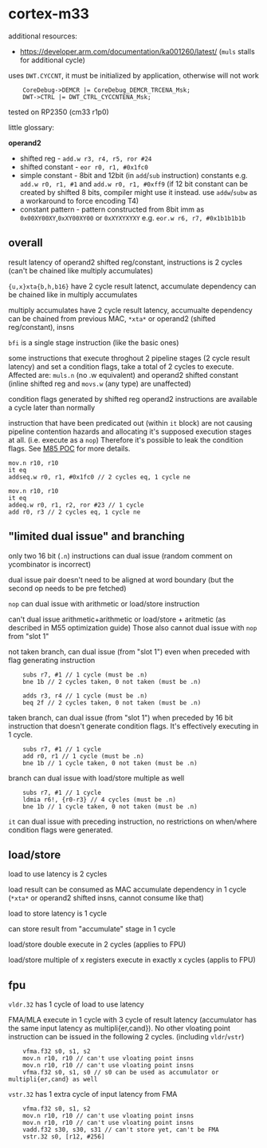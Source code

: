 # cortex-m33

additional resources:
- https://developer.arm.com/documentation/ka001260/latest/ (`muls` stalls for additional cycle)


uses `DWT.CYCCNT`, it must be initialized by application, otherwise will not work
```
	CoreDebug->DEMCR |= CoreDebug_DEMCR_TRCENA_Msk;
	DWT->CTRL |= DWT_CTRL_CYCCNTENA_Msk;
```

tested on RP2350 (cm33 r1p0)

little glossary:

__operand2__ 
- shifted reg - `add.w r3, r4, r5, ror #24`
- shifted constant - `eor r0, r1, #0x1fc0`
- simple constant - 8bit and 12bit (in `add`/`sub` instruction) constants e.g. `add.w r0, r1, #1` and `add.w r0, r1, #0xff9`
(if 12 bit constant can be created by shifted 8 bits, compiler might use it instead. use `addw`/`subw` as a workaround to force encoding T4)
- constant pattern - pattern constructed from 8bit imm as `0x00XY00XY`,`0xXY00XY00` or `0xXYXYXYXY` e.g. `eor.w r6, r7, #0x1b1b1b1b`

## overall

result latency of operand2 shifted reg/constant, instructions is 2 cycles (can't be chained like multiply accumulates)

`{u,x}xta{b,h,b16}` have 2 cycle result latenct, accumulate dependency can be chained like in multiply accumulates

multiply accumulates have 2 cycle result latency, accumualte dependency can be chained from previous MAC,
`*xta*` or operand2 (shifted reg/constant), insns

`bfi` is a single stage instruction (like the basic ones)

some instructions that execute throghout 2 pipeline stages (2 cycle result latency) and set a condition flags, 
take a total of 2 cycles to execute.\
Affected are: `muls.n` (no .w equivalent) and operand2 shifted constant (inline shifted reg and `movs.w` (any type) are unaffected)

condition flags generated by shifted reg operand2 instructions are available a cycle later than normally

instruction that have been predicated out (within `it` block) are not causing pipeline contention hazards and
allocating it's supposed execution stages at all. (i.e. execute as a `nop`) Therefore it's possible to leak
the condition flags. See [M85 POC](../CM85_predicate_timmingleak_POC_simple.S) for more details.

```
mov.n r10, r10
it eq
addseq.w r0, r1, #0x1fc0 // 2 cycles eq, 1 cycle ne

mov.n r10, r10
it eq
addeq.w r0, r1, r2, ror #23 // 1 cycle
add r0, r3 // 2 cycles eq, 1 cycle ne
```

## "limited dual issue" and branching

only two 16 bit (`.n`) instructions can dual issue (random comment on ycombinator is incorrect)

dual issue pair doesn't need to be aligned at word boundary (but the second op needs to be pre fetched)

`nop` can dual issue with arithmetic or load/store instruction

can't dual issue arithmetic+arithmetic or load/store + aritmetic (as described in M55 optimization guide)
Those also cannot dual issue with `nop` from "slot 1"

not taken branch, can dual issue (from "slot 1") even when preceded with flag generating instruction

```
	subs r7, #1 // 1 cycle (must be .n)
	bne 1b // 2 cycles taken, 0 not taken (must be .n)
	
	adds r3, r4 // 1 cycle (must be .n)
	beq 2f // 2 cycles taken, 0 not taken (must be .n)
```

taken branch, can dual issue (from "slot 1") when preceded by 16 bit instruction that doesn't generate
condition flags. It's effectively executing in 1 cycle.

```
	subs r7, #1 // 1 cycle
	add r0, r1 // 1 cycle (must be .n)
	bne 1b // 1 cycle taken, 0 not taken (must be .n)
```

branch can dual issue with load/store multiple as well

```
	subs r7, #1 // 1 cycle
	ldmia r6!, {r0-r3} // 4 cycles (must be .n)
	bne 1b // 1 cycle taken, 0 not taken (must be .n)
```

`it` can dual issue with preceding instruction, no restrictions on when/where condition flags were generated.

## load/store

load to use latency is 2 cycles

load result can be consumed as MAC accumulate dependency in 1 cycle (`*xta*` or operand2
shifted insns, cannot consume like that)

load to store latency is 1 cycle

can store result from "accumulate" stage in 1 cycle

load/store double execute in 2 cycles (applies to FPU)

load/store multiple of x registers execute in exactly x cycles (applis to FPU)


## fpu

`vldr.32` has 1 cycle of load to use latency

FMA/MLA execute in 1 cycle with 3 cycle of result latency (accumulator has the same input latency as
multipli{er,cand}). No other vloating point instruction can be issued in the following 2 cycles. (including `vldr`/`vstr`)

```
	vfma.f32 s0, s1, s2
	mov.n r10, r10 // can't use vloating point insns
	mov.n r10, r10 // can't use vloating point insns
	vfma.f32 s0, s1, s0 // s0 can be used as accumulator or multipli{er,cand} as well
```

`vstr.32` has 1 extra cycle of input latency from FMA

```
	vfma.f32 s0, s1, s2
	mov.n r10, r10 // can't use vloating point insns
	mov.n r10, r10 // can't use vloating point insns
	vadd.f32 s30, s30, s31 // can't store yet, can't be FMA
	vstr.32 s0, [r12, #256]
```
